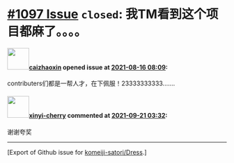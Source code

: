 # [\#1097 Issue](https://github.com/komeiji-satori/Dress/issues/1097) `closed`: 我TM看到这个项目都麻了。。。。

#### <img src="https://avatars.githubusercontent.com/u/45417842?u=970b161d49a9e20ad6fa12f59a55f3ba61b93fb2&v=4" width="50">[caizhaoxin](https://github.com/caizhaoxin) opened issue at [2021-08-16 08:09](https://github.com/komeiji-satori/Dress/issues/1097):

contributers们都是一帮人才，在下佩服！23333333333.......

#### <img src="https://avatars.githubusercontent.com/u/65209581?u=7ce9cd4eddb9dc3318764f4559343c2280341a27&v=4" width="50">[xinyi-cherry](https://github.com/xinyi-cherry) commented at [2021-09-21 03:32](https://github.com/komeiji-satori/Dress/issues/1097#issuecomment-923588199):

谢谢夸奖


-------------------------------------------------------------------------------



[Export of Github issue for [komeiji-satori/Dress](https://github.com/komeiji-satori/Dress).]
